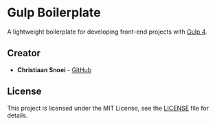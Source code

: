 # Gulp Boilerplate

A lightweight boilerplate for developing front-end projects with [Gulp 4](https://github.com/gulpjs/gulp).


## Creator

* **Christiaan Snoei** - [GitHub](https://github.com/christiaansnoei)


## License

This project is licensed under the MIT License, see the [LICENSE](LICENSE) file for details.
